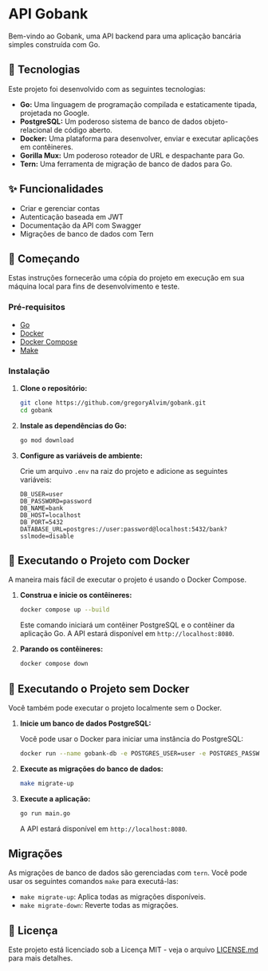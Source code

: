 # API Gobank

Bem-vindo ao Gobank, uma API backend para uma aplicação bancária simples construída com Go.

## 🚀 Tecnologias

Este projeto foi desenvolvido com as seguintes tecnologias:

- **Go:** Uma linguagem de programação compilada e estaticamente tipada, projetada no Google.
- **PostgreSQL:** Um poderoso sistema de banco de dados objeto-relacional de código aberto.
- **Docker:** Uma plataforma para desenvolver, enviar e executar aplicações em contêineres.
- **Gorilla Mux:** Um poderoso roteador de URL e despachante para Go.
- **Tern:** Uma ferramenta de migração de banco de dados para Go.

## ✨ Funcionalidades

- Criar e gerenciar contas
- Autenticação baseada em JWT
- Documentação da API com Swagger
- Migrações de banco de dados com Tern

## 🏁 Começando

Estas instruções fornecerão uma cópia do projeto em execução em sua máquina local para fins de desenvolvimento e teste.

### Pré-requisitos

- [Go](https://golang.org/doc/install)
- [Docker](https://docs.docker.com/get-docker/)
- [Docker Compose](https://docs.docker.com/compose/install/)
- [Make](https://www.gnu.org/software/make/)

### Instalação

1.  **Clone o repositório:**

    ```bash
    git clone https://github.com/gregoryAlvim/gobank.git
    cd gobank
    ```

2.  **Instale as dependências do Go:**

    ```bash
    go mod download
    ```

3.  **Configure as variáveis de ambiente:**

    Crie um arquivo `.env` na raiz do projeto e adicione as seguintes variáveis:

    ```env
    DB_USER=user
    DB_PASSWORD=password
    DB_NAME=bank
    DB_HOST=localhost
    DB_PORT=5432
    DATABASE_URL=postgres://user:password@localhost:5432/bank?sslmode=disable
    ```

## 🐳 Executando o Projeto com Docker

A maneira mais fácil de executar o projeto é usando o Docker Compose.

1.  **Construa e inicie os contêineres:**

    ```bash
    docker compose up --build
    ```

    Este comando iniciará um contêiner PostgreSQL e o contêiner da aplicação Go. A API estará disponível em `http://localhost:8080`.

2.  **Parando os contêineres:**

    ```bash
    docker compose down
    ```

## 🏃 Executando o Projeto sem Docker

Você também pode executar o projeto localmente sem o Docker.

1.  **Inicie um banco de dados PostgreSQL:**

    Você pode usar o Docker para iniciar uma instância do PostgreSQL:

    ```bash
    docker run --name gobank-db -e POSTGRES_USER=user -e POSTGRES_PASSWORD=password -e POSTGRES_DB=bank -p 5432:5432 -d postgres
    ```

2.  **Execute as migrações do banco de dados:**

    ```bash
    make migrate-up
    ```

3.  **Execute a aplicação:**

    ```bash
    go run main.go
    ```

    A API estará disponível em `http://localhost:8080`.

## Migrações

As migrações de banco de dados são gerenciadas com `tern`. Você pode usar os seguintes comandos `make` para executá-las:

- `make migrate-up`: Aplica todas as migrações disponíveis.
- `make migrate-down`: Reverte todas as migrações.

## 📄 Licença

Este projeto está licenciado sob a Licença MIT - veja o arquivo [LICENSE.md](LICENSE.md) para mais detalhes.

